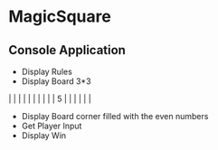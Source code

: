 # MagicSquare
## Console Application
* Display Rules
* Display Board 3*3



|   |   |   |
|   |   |   |
|   | 5 |   |
|   |   |   |
* Display Board corner filled with the even numbers
* Get Player Input
* Display Win
